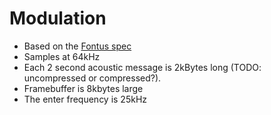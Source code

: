 # Modulation
- Based on the [Fontus spec](fontus-spec.md)
- Samples at 64kHz
- Each 2 second acoustic message is 2kBytes long (TODO: uncompressed or compressed?). 
- Framebuffer is 8kbytes large
- The enter frequency is 25kHz